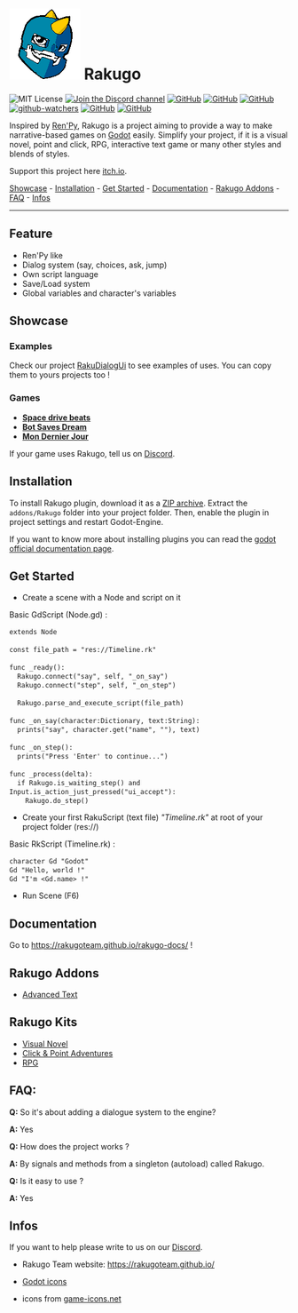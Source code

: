 # ![Logo](WindowIcon.png) Rakugo

![MIT License](https://img.shields.io/static/v1.svg?label=📜%20License&message=MIT&color=informational)
[![Join the Discord channel](https://img.shields.io/static/v1.svg?label=Join%20our%20Discord%20channel&message=🎆&color=7289DA&logo=discord&logoColor=white&labelColor=2C2F33)](https://discord.gg/K9gvjdg)
[![GitHub](https://img.shields.io/github/contributors/rakugoteam/Rakugo.svg)](https://github.com/rakugoteam/Rakugo)
[![GitHub](https://img.shields.io/github/stars/rakugoteam/Rakugo.svg)](https://github.com/rakugoteam/Rakugo)
[![GitHub](https://img.shields.io/github/forks/rakugoteam/Rakugo.svg)](https://github.com/rakugoteam/Rakugo/network)
[![github-watchers](https://img.shields.io/github/watchers/rakugoteam/Rakugo?label=Watch&style=social&logo=github)](https://github.com/rakugoteam/Rakugo)
[![GitHub](https://img.shields.io/github/issues/rakugoteam/Rakugo.svg)](https://github.com/rakugoteam/Rakugo/issues)
[![GitHub](https://img.shields.io/github/issues-closed/rakugoteam/Rakugo.svg)](https://github.com/rakugoteam/Rakugo/issues)

Inspired by [Ren'Py](https://www.renpy.org), Rakugo is a project aiming to provide a way to make narrative-based games on [Godot](https://godotengine.org) easily. Simplify your project, if it is a visual novel, point and click, RPG, interactive text game or many other styles and blends of styles.

Support this project here [itch.io](https://rakugoteam.github.io/donations/).

[Showcase](#Showcase) -
[Installation](#Installation) -
[Get Started](#Get-Started) -
[Documentation](#Documentation) -
[Rakugo Addons](#Rakugo-Addons) -
[FAQ](#faq) -
[Infos](#Infos)

---

## Feature
* Ren'Py like
* Dialog system (say, choices, ask, jump)
* Own script language
* Save/Load system
* Global variables and character's variables

## Showcase

### Examples

Check our project [RakuDialogUi](https://github.com/rakugoteam/RakuDialogueUI) to see examples of uses. You can copy them to yours projects too !

### Games

- [**Space drive beats**](https://plopsis.itch.io/space-drive-beats)
- [**Bot Saves Dream**](https://plopsis.itch.io/curator-bot)
- [**Mon Dernier Jour**](https://theludovyc.itch.io/mondernierjour)

If your game uses Rakugo, tell us on [Discord](https://discord.gg/K9gvjdg).

## Installation

To install Rakugo plugin, download it as a [ZIP archive](https://github.com/rakugoteam/Rakugo/releases). Extract the `addons/Rakugo` folder into your project folder. Then, enable the plugin in project settings and restart Godot-Engine.

If you want to know more about installing plugins you can read the [godot official documentation page](https://docs.godotengine.org/en/stable/tutorials/plugins/editor/installing_plugins.html).

## Get Started

- Create a scene with a Node and script on it

Basic GdScript (Node.gd) :

```gdscript
extends Node

const file_path = "res://Timeline.rk"

func _ready():
  Rakugo.connect("say", self, "_on_say")
  Rakugo.connect("step", self, "_on_step")
  
  Rakugo.parse_and_execute_script(file_path)
  
func _on_say(character:Dictionary, text:String):
  prints("say", character.get("name", ""), text)
  
func _on_step():
  prints("Press 'Enter' to continue...")
  
func _process(delta):
  if Rakugo.is_waiting_step() and Input.is_action_just_pressed("ui_accept"):
    Rakugo.do_step()
```

- Create your first RakuScript (text file) *"Timeline.rk"* at root of your project folder (res://)

Basic RkScript (Timeline.rk) :

```
character Gd "Godot"
Gd "Hello, world !"
Gd "I'm <Gd.name> !"
```

- Run Scene (F6)

## Documentation

Go to https://rakugoteam.github.io/rakugo-docs/ !

## Rakugo Addons

- [Advanced Text](https://github.com/rakugoteam/AdvancedText)

## Rakugo Kits

- [Visual Novel](https://github.com/rakugoteam/VisualNovelKit)
- [Click & Point Adventures](https://github.com/rakugoteam/Adventure)
- [RPG](https://github.com/rakugoteam/rakugo-open-rpg)

## FAQ:

**Q:** So it's about adding a dialogue system to the engine? </p>
**A:** Yes

**Q:** How does the project works ? </p>
**A:** By signals and methods from a singleton (autoload) called Rakugo.

**Q:** Is it easy to use ?</p>
**A:** Yes

## Infos

If you want to help please write to us on our [Discord](https://discord.gg/K9gvjdg).

- Rakugo Team website: https://rakugoteam.github.io/

- [Godot icons](https://github.com/godotengine/godot-design/tree/master/engine/icons/optimized)

- icons from [game-icons.net](https://game-icons.net)


